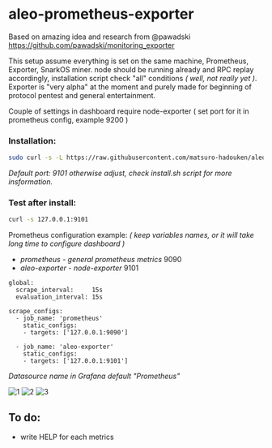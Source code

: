 # aleo-prometheus-exporter

Based on amazing idea and research from @pawadski https://github.com/pawadski/monitoring_exporter

This setup assume everything is set on the same machine, Prometheus, Exporter, SnarkOS miner.
node should be running already and RPC replay accordingly, installation script check "all" conditions _( well, not really yet )_.
Exporter is "very alpha" at the moment and purely made for beginning of protocol pentest and general entertainment.

Couple of settings in dashboard require node-exporter ( set port for it in prometheus config, example 9200 )

### Installation:

```bash
sudo curl -s -L https://raw.githubusercontent.com/matsuro-hadouken/aleo-prometheus-exporter/main/install.sh | bash
```

_Default port: 9101 otherwise adjust, check install.sh script for more insformation._

### Test after install:

```bash
curl -s 127.0.0.1:9101
```

Prometheus configuration example: _( keep variables names, or it will take long time to configure dashboard )_

* _prometheus - general prometheus metrics_ 9090
* _aleo-exporter - node-exporter_ 9101

```prometheus
global:
  scrape_interval:     15s
  evaluation_interval: 15s

scrape_configs:
  - job_name: 'prometheus'
    static_configs:
    - targets: ['127.0.0.1:9090']

  - job_name: 'aleo-exporter'
    static_configs:
    - targets: ['127.0.0.1:9101']
```

_Datasource name in Grafana default "Prometheus"_

![1](https://user-images.githubusercontent.com/50751381/134052087-0e6082c5-365f-4c03-8be0-408173aea47a.png)
![2](https://user-images.githubusercontent.com/50751381/134052105-1ec959f5-6b8a-412f-88c7-a90a86833082.png)
![3](https://user-images.githubusercontent.com/50751381/134052125-e2a65232-3de3-4135-9a30-e332d63485a0.png)

## To do:

* write HELP for each metrics
